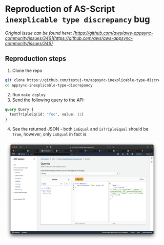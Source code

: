 
# Reproduction of AS-Script `inexplicable type discrepancy` bug

_Original issue can be found here: [https://github.com/aws/aws-appsync-community/issues/346](https://github.com/aws/aws-appsync-community/issues/346)_

## Reproduction steps

1. Clone the repo
  ```bash
  git clone https://github.com/testuj-to/appsync-inexplicable-type-discrepancy.git
  cd appsync-inexplicable-type-discrepancy
  ```
2. Run `make deploy`
3. Send the following query to the API:
  ```graphql
  query Query {
    testTripleEq(id: "foo", value: 12)
  }
  ```
4. See the returned JSON - both `isEqual` and `isTripleEqual` should be `true`, however, only `isEqual` in fact is

![Output](output.png)
